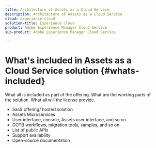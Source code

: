 ```yaml
---
title: Architecture of Assets as a Cloud Service
description: Architecture of Assets as a Cloud Service
cloud: experience-cloud
solution-title: Experience Cloud
product: Adobe Experience Manager Cloud Service
sub-product: Adobe Experience Manager Cloud Service

---
```


# What's included in Assets as a Cloud Service solution {#whats-included}

What all is included as part of the offering.
What are the working parts of the solution.
What all will the license provide.

* SaaS offering/ hosted solution
* Assets Microservices
* User interface, console, Assets user interface, and so on.
* OOTB workflows, migration tools, samples, and so on.
* List of public APIs
* Support availability
* Open-source documentation